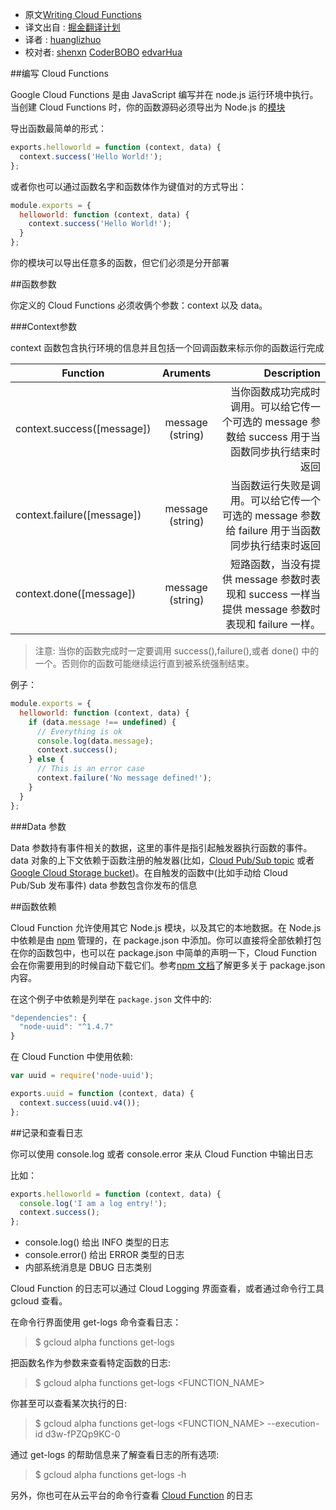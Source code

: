 * 原文[Writing Cloud Functions](https://cloud.google.com/functions/writing)
* 译文出自 : [掘金翻译计划](https://github.com/xitu/gold-miner)
* 译者 : [huanglizhuo](https://github.com/huanglizhuo)
* 校对者: [shenxn](https://github.com/shenxn) [CoderBOBO](https://github.com/CoderBOBO) [edvarHua](https://github.com/edvardHua)


##编写 Cloud Functions

Google Cloud Functions 是由 JavaScript 编写并在 node.js 运行环境中执行。当创建 Cloud Functions 时，你的函数源码必须导出为 Node.js 的[模块](https://nodejs.org/api/modules.html)

导出函数最简单的形式：

```js
exports.helloworld = function (context, data) {
  context.success('Hello World!');
};
```

或者你也可以通过函数名字和函数体作为键值对的方式导出：

```js
module.exports = {
  helloworld: function (context, data) {
    context.success('Hello World!');
  }
};
```

你的模块可以导出任意多的函数，但它们必须是分开部署

##函数参数

你定义的 Cloud Functions 必须收俩个参数：context 以及 data。

###Context参数

context 函数包含执行环境的信息并且包括一个回调函数来标示你的函数运行完成

| Function       | Aruments           | Description  |
| ------------- |:-------------:| -----:|
|context.success([message])|message (string)|当你函数成功完成时调用。可以给它传一个可选的 message 参数给 success 用于当函数同步执行结束时返回|
|context.failure([message])|message (string)|当函数运行失败是调用。可以给它传一个可选的 message 参数给 failure 用于当函数同步执行结束时返回|
|context.done([message])|message (string)|短路函数，当没有提供 message 参数时表现和 success 一样当提供 message 参数时表现和 failure 一样。|

>注意: 当你的函数完成时一定要调用 success(),failure(),或者 done() 中的一个。否则你的函数可能继续运行直到被系统强制结束。

例子：

```js
module.exports = {
  helloworld: function (context, data) {
    if (data.message !== undefined) {
      // Everything is ok
      console.log(data.message);
      context.success();
    } else {
      // This is an error case
      context.failure('No message defined!');
    }
  }
};
```

###Data 参数

Data 参数持有事件相关的数据，这里的事件是指引起触发器执行函数的事件。data 对象的上下文依赖于函数注册的触发器(比如，[Cloud Pub/Sub topic](https://cloud.google.com/pubsub/docs) 或者 [Google Cloud Storage bucket](https://cloud.google.com/storage/docs/))。在自触发的函数中(比如手动给 Cloud Pub/Sub 发布事件) data 参数包含你发布的信息

##函数依赖

Cloud Function 允许使用其它 Node.js 模块，以及其它的本地数据。在 Node.js 中依赖是由 [npm](https://docs.npmjs.com/) 管理的，在 package.json 中添加。你可以直接将全部依赖打包在你的函数包中，也可以在 package.json 中简单的声明一下，Cloud Function 会在你需要用到的时候自动下载它们。参考[npm 文档](https://docs.npmjs.com/files/package.json)了解更多关于 package.json 内容。

在这个例子中依赖是列举在 `package.json` 文件中的:

```js
"dependencies": {
  "node-uuid": "^1.4.7"
}
```
在 Cloud Function 中使用依赖:

```js
var uuid = require('node-uuid');

exports.uuid = function (context, data) {
  context.success(uuid.v4());
};
```

##记录和查看日志

你可以使用 console.log 或者 console.error 来从 Cloud Function 中输出日志

比如：

```js
exports.helloworld = function (context, data) {
  console.log('I am a log entry!');
  context.success();
};
```

* console.log() 给出 INFO 类型的日志
* console.error() 给出 ERROR 类型的日志
* 内部系统消息是 DBUG 日志类别

Cloud Function 的日志可以通过 Cloud Logging 界面查看，或者通过命令行工具 gcloud 查看。

在命令行界面使用 get-logs 命令查看日志：

> $ gcloud alpha functions get-logs

把函数名作为参数来查看特定函数的日志:


> $ gcloud alpha functions get-logs <FUNCTION_NAME>

你甚至可以查看某次执行的日:

> $ gcloud alpha functions get-logs <FUNCTION_NAME> --execution-id d3w-fPZQp9KC-0

通过 get-logs 的帮助信息来了解查看日志的所有选项:

> $ gcloud alpha functions get-logs -h

另外，你也可在从云平台的命令行查看 [Cloud Function](https://console.cloud.google.com/project/_/logs?service=cloudfunctions.googleapis.com&_ga=1.6185779.1008720489.1449201561) 的日志
